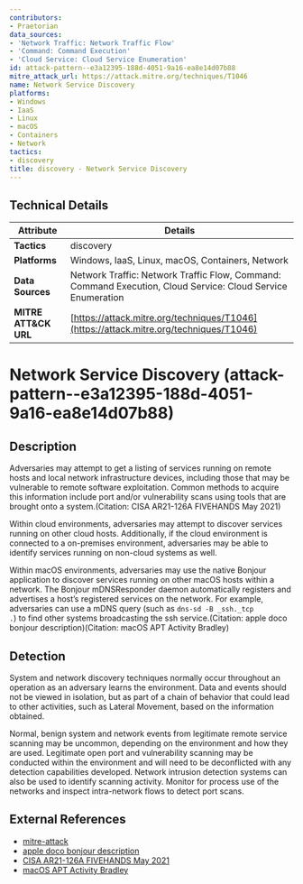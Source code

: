 ```yaml
---
contributors:
- Praetorian
data_sources:
- 'Network Traffic: Network Traffic Flow'
- 'Command: Command Execution'
- 'Cloud Service: Cloud Service Enumeration'
id: attack-pattern--e3a12395-188d-4051-9a16-ea8e14d07b88
mitre_attack_url: https://attack.mitre.org/techniques/T1046
name: Network Service Discovery
platforms:
- Windows
- IaaS
- Linux
- macOS
- Containers
- Network
tactics:
- discovery
title: discovery - Network Service Discovery
---
```


## Technical Details

| Attribute | Details |
|-----------|----------|
| **Tactics** | discovery |
| **Platforms** | Windows, IaaS, Linux, macOS, Containers, Network |
| **Data Sources** | Network Traffic: Network Traffic Flow, Command: Command Execution, Cloud Service: Cloud Service Enumeration |
| **MITRE ATT&CK URL** | [https://attack.mitre.org/techniques/T1046](https://attack.mitre.org/techniques/T1046) |

# Network Service Discovery (attack-pattern--e3a12395-188d-4051-9a16-ea8e14d07b88)

## Description
Adversaries may attempt to get a listing of services running on remote hosts and local network infrastructure devices, including those that may be vulnerable to remote software exploitation. Common methods to acquire this information include port and/or vulnerability scans using tools that are brought onto a system.(Citation: CISA AR21-126A FIVEHANDS May 2021)   

Within cloud environments, adversaries may attempt to discover services running on other cloud hosts. Additionally, if the cloud environment is connected to a on-premises environment, adversaries may be able to identify services running on non-cloud systems as well.

Within macOS environments, adversaries may use the native Bonjour application to discover services running on other macOS hosts within a network. The Bonjour mDNSResponder daemon automatically registers and advertises a host’s registered services on the network. For example, adversaries can use a mDNS query (such as <code>dns-sd -B _ssh._tcp .</code>) to find other systems broadcasting the ssh service.(Citation: apple doco bonjour description)(Citation: macOS APT Activity Bradley)

## Detection
System and network discovery techniques normally occur throughout an operation as an adversary learns the environment. Data and events should not be viewed in isolation, but as part of a chain of behavior that could lead to other activities, such as Lateral Movement, based on the information obtained.

Normal, benign system and network events from legitimate remote service scanning may be uncommon, depending on the environment and how they are used. Legitimate open port and vulnerability scanning may be conducted within the environment and will need to be deconflicted with any detection capabilities developed. Network intrusion detection systems can also be used to identify scanning activity. Monitor for process use of the networks and inspect intra-network flows to detect port scans.

## External References
- [mitre-attack](https://attack.mitre.org/techniques/T1046)
- [apple doco bonjour description](https://developer.apple.com/library/archive/documentation/Cocoa/Conceptual/NetServices/Introduction.html)
- [CISA AR21-126A FIVEHANDS May 2021](https://us-cert.cisa.gov/ncas/analysis-reports/ar21-126a)
- [macOS APT Activity Bradley](https://themittenmac.com/what-does-apt-activity-look-like-on-macos/)
